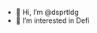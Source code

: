 - 👋 Hi, I’m @dsprtldg
- 👀 I’m interested in Defi
<!---
dsprtldg/dsprtldg is a ✨ special ✨ repository because its `README.md` (this file) appears on your GitHub profile.
You can click the Preview link to take a look at your changes.
--->
